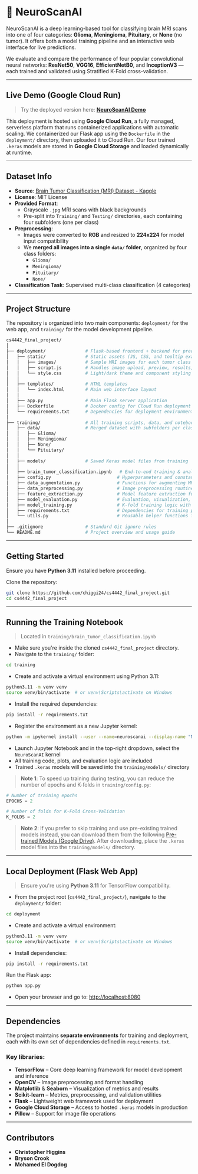 # 🧠 NeuroScanAI

NeuroScanAI is a deep learning-based tool for classifying brain MRI scans into one of four categories: **Glioma**, **Meningioma**, **Pituitary**, or **None** (no tumor). It offers both a model training pipeline and an interactive web interface for live predictions.

We evaluate and compare the performance of four popular convolutional neural networks:
**ResNet50**, **VGG16**, **EfficientNetB0**, and **InceptionV3** — each trained and validated using Stratified K-Fold cross-validation.

---

## Live Demo (Google Cloud Run)
> Try the deployed version here: [**NeuroScanAI Demo**](https://neuroscanai-427956346530.us-central1.run.app/)

This deployment is hosted using **Google Cloud Run**, a fully managed, serverless platform that runs containerized applications with automatic scaling. We containerized our Flask app using the `Dockerfile` in the `deployment/` directory, then uploaded it to Cloud Run. Our four trained `.keras` models are stored in **Google Cloud Storage** and loaded dynamically at runtime.

---

## Dataset Info

- **Source**: [Brain Tumor Classification (MRI) Dataset - Kaggle](https://www.kaggle.com/datasets/sartajbhuvaji/brain-tumor-classification-mri)
- **License**: MIT License
- **Provided Format**:
  - Grayscale `.jpg` MRI scans with black backgrounds
  - Pre-split into `Training/` and `Testing/` directories, each containing four subfolders (one per class)
- **Preprocessing**:
  - Images were converted to **RGB** and resized to **224x224** for model input compatibility
  - We **merged all images into a single `data/` folder**, organized by four class folders:
    - `Glioma/`
    - `Meningioma/`
    - `Pituitary/`
    - `None/`
- **Classification Task**: Supervised multi-class classification (4 categories)

---

## Project Structure

The repository is organized into two main components: `deployment/` for the web app, and `training/` for the model development pipeline.

```bash
cs4442_final_project/
│
├── deployment/               # Flask-based frontend + backend for prediction
│   ├── static/               # Static assets (JS, CSS, and tooltip examples)
│   │   ├── images/           # Sample MRI images for each tumor class
│   │   ├── script.js         # Handles image upload, preview, results, tooltips
│   │   └── style.css         # Light/dark theme and component styling
│   │
│   ├── templates/            # HTML templates
│   │   └── index.html        # Main web interface layout
│   │
│   ├── app.py                # Main Flask server application
│   ├── Dockerfile            # Docker config for Cloud Run deployment
│   └── requirements.txt      # Dependencies for deployment environment
│
├── training/                 # All training scripts, data, and notebooks
│   ├── data/                 # Merged dataset with subfolders per class
│   │   ├── Glioma/
│   │   ├── Meningioma/
│   │   ├── None/
│   │   └── Pituitary/
│   │
│   ├── models/               # Saved Keras model files from training
│   │
│   ├── brain_tumor_classification.ipynb   # End-to-end training & analysis notebook
│   ├── config.py                         # Hyperparameters and constants
│   ├── data_augmentation.py              # Functions for augmenting MRI data
│   ├── data_preprocessing.py             # Image preprocessing routines
│   ├── feature_extraction.py             # Model feature extraction functions
│   ├── model_evaluation.py               # Evaluation, visualization, and metrics
│   ├── model_training.py                 # K-fold training logic with saving/loading
│   ├── requirements.txt                  # Dependencies for training pipeline
│   └── utils.py                          # Reusable helper functions for training
│
├── .gitignore                # Standard Git ignore rules
└── README.md                 # Project overview and usage guide

```

---

## Getting Started

Ensure you have **Python 3.11** installed before proceeding.

Clone the repository:

```bash
git clone https://github.com/chiggi24/cs4442_final_project.git
cd cs4442_final_project
```

---

## Running the Training Notebook

> Located in `training/brain_tumor_classification.ipynb`

- Make sure you're inside the cloned `cs4442_final_project` directory.
- Navigate to the `training/` folder:

```bash
cd training
```
- Create and activate a virtual environment using Python 3.11:

```bash
python3.11 -m venv venv
source venv/bin/activate  # or venv\Scripts\activate on Windows
```
- Install the required dependencies:
```bash
pip install -r requirements.txt
```
- Register the environment as a new Jupyter kernel:
```bash
python -m ipykernel install --user --name=neuroscanai --display-name "NeuroScanAI"
```

- Launch Jupyter Notebook and in the top-right dropdown, select the `NeuroScanAI` kernel
- All training code, plots, and evaluation logic are included
- Trained `.keras` models will be saved into the `training/models/` directory

> **Note 1**: To speed up training during testing, you can reduce the number of epochs and K-folds in `training/config.py`:

```python
# Number of training epochs
EPOCHS = 2  

# Number of folds for K-Fold Cross-Validation 
K_FOLDS = 2
```

> **Note 2**: If you prefer to skip training and use pre-existing trained models instead, you can download them from the following [Pre-trained Models (Google Drive)](https://drive.google.com/drive/folders/1qr_dh3GFHygpjIOCY8k6aU1itj16Ydxl). After downloading, place the `.keras` model files into the `training/models/` directory.

---

## Local Deployment (Flask Web App)

> Ensure you're using **Python 3.11** for TensorFlow compatibility.

- From the project root (`cs4442_final_project/`), navigate to the `deployment/` folder:

```bash
cd deployment
```
- Create and activate a virtual environment:
```bash
python3.11 -m venv venv
source venv/bin/activate  # or venv\Scripts\activate on Windows
```
- Install dependencies:
```bash
pip install -r requirements.txt
```
Run the Flask app:
```bash
python app.py 
```
- Open your browser and go to: [http://localhost:8080](http://localhost:8080)

---

## Dependencies

The project maintains **separate environments** for training and deployment, each with its own set of dependencies defined in `requirements.txt`.

### Key libraries:
- **TensorFlow** – Core deep learning framework for model development and inference
- **OpenCV** – Image preprocessing and format handling
- **Matplotlib** & **Seaborn** – Visualization of metrics and results
- **Scikit-learn** – Metrics, preprocessing, and validation utilities
- **Flask** – Lightweight web framework used for deployment
- **Google Cloud Storage** – Access to hosted `.keras` models in production
- **Pillow** – Support for image file operations

---

## Contributors  
- **Christopher Higgins**  
- **Bryson Crook**  
- **Mohamed El Dogdog**
